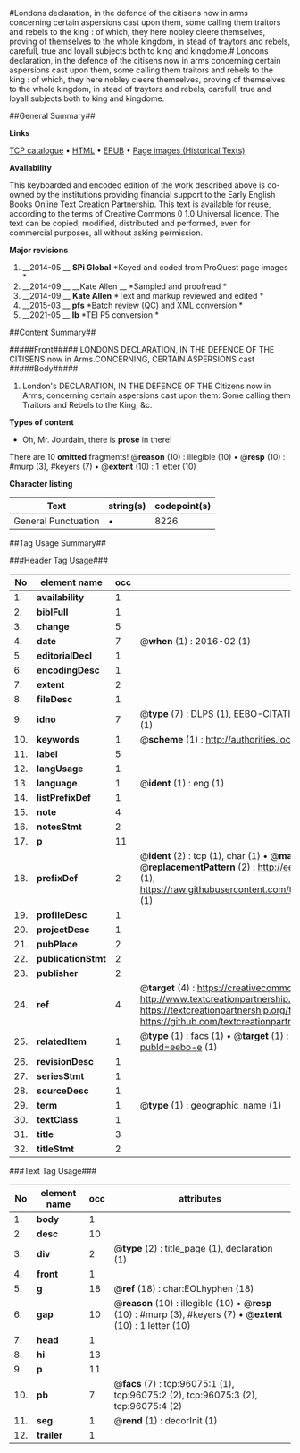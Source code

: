 #Londons declaration, in the defence of the citisens now in arms concerning certain aspersions cast upon them, some calling them traitors and rebels to the king : of which, they here nobley cleere themselves, proving of themselves to the whole kingdom, in stead of traytors and rebels, carefull, true and loyall subjects both to king and kingdome.#
Londons declaration, in the defence of the citisens now in arms concerning certain aspersions cast upon them, some calling them traitors and rebels to the king : of which, they here nobley cleere themselves, proving of themselves to the whole kingdom, in stead of traytors and rebels, carefull, true and loyall subjects both to king and kingdome.

##General Summary##

**Links**

[TCP catalogue](http://www.ota.ox.ac.uk/tcp/)  • 
[HTML](http://tei.it.ox.ac.uk/tcp/Texts-HTML/free/A49/A49091.html)  • 
[EPUB](http://tei.it.ox.ac.uk/tcp/Texts-EPUB/free/A49/A49091.epub) • 
[Page images (Historical Texts)](https://historicaltexts.jisc.ac.uk/eebo-12961086e)

**Availability**

This keyboarded and encoded edition of the work described above is co-owned by the
    institutions providing financial support to the Early English Books Online Text Creation
    Partnership. This text is available for reuse, according to the terms of  Creative Commons 0 1.0 Universal
    licence. The text can be copied, modified, distributed and performed, even for commercial
    purposes, all without asking permission.

**Major revisions**

1. __2014-05 __ __SPi Global__ *Keyed and coded from ProQuest page images *
1. __2014-09 __ __Kate Allen __ *Sampled and proofread *
1. __2014-09 __ __Kate Allen__ *Text and markup reviewed and edited *
1. __2015-03 __ __pfs__ *Batch review (QC) and XML conversion *
1. __2021-05 __ __lb__ *TEI P5 conversion *

##Content Summary##

#####Front#####
LONDONS DECLARATION, IN THE DEFENCE OF THE CITISENS now in Arms.CONCERNING, CERTAIN ASPERSIONS cast 
#####Body#####

1. London's DECLARATION, IN THE DEFENCE OF THE Citizens now in Arms; concerning certain aspersions cast upon them: Some calling them Traitors and Rebels to the King, &c.

**Types of content**

  * Oh, Mr. Jourdain, there is **prose** in there!

There are 10 **omitted** fragments! 
 @__reason__ (10) : illegible (10)  •  @__resp__ (10) : #murp (3), #keyers (7)  •  @__extent__ (10) : 1 letter (10)

**Character listing**


|Text|string(s)|codepoint(s)|
|---|---|---|
|General Punctuation|•|8226|

##Tag Usage Summary##

###Header Tag Usage###

|No|element name|occ|attributes|
|---|---|---|---|
|1.|__availability__|1||
|2.|__biblFull__|1||
|3.|__change__|5||
|4.|__date__|7| @__when__ (1) : 2016-02 (1)|
|5.|__editorialDecl__|1||
|6.|__encodingDesc__|1||
|7.|__extent__|2||
|8.|__fileDesc__|1||
|9.|__idno__|7| @__type__ (7) : DLPS (1), EEBO-CITATION (1), VID (1), EEBO-PROQUEST (1), STC (2), OCLC (1)|
|10.|__keywords__|1| @__scheme__ (1) : http://authorities.loc.gov/ (1)|
|11.|__label__|5||
|12.|__langUsage__|1||
|13.|__language__|1| @__ident__ (1) : eng (1)|
|14.|__listPrefixDef__|1||
|15.|__note__|4||
|16.|__notesStmt__|2||
|17.|__p__|11||
|18.|__prefixDef__|2| @__ident__ (2) : tcp (1), char (1)  •  @__matchPattern__ (2) : ([0-9\-]+):([0-9IVX]+) (1), (.+) (1)  •  @__replacementPattern__ (2) : http://eebo.chadwyck.com/downloadtiff?vid=$1&page=$2 (1), https://raw.githubusercontent.com/textcreationpartnership/Texts/master/tcpchars.xml#$1 (1)|
|19.|__profileDesc__|1||
|20.|__projectDesc__|1||
|21.|__pubPlace__|2||
|22.|__publicationStmt__|2||
|23.|__publisher__|2||
|24.|__ref__|4| @__target__ (4) : https://creativecommons.org/publicdomain/zero/1.0/ (1), http://www.textcreationpartnership.org/docs/. (1), https://textcreationpartnership.org/faq/#faq05 (1), https://github.com/textcreationpartnership (1)|
|25.|__relatedItem__|1| @__type__ (1) : facs (1)  •  @__target__ (1) : https://data.historicaltexts.jisc.ac.uk/view?pubId=eebo-e (1)|
|26.|__revisionDesc__|1||
|27.|__seriesStmt__|1||
|28.|__sourceDesc__|1||
|29.|__term__|1| @__type__ (1) : geographic_name (1)|
|30.|__textClass__|1||
|31.|__title__|3||
|32.|__titleStmt__|2||


###Text Tag Usage###

|No|element name|occ|attributes|
|---|---|---|---|
|1.|__body__|1||
|2.|__desc__|10||
|3.|__div__|2| @__type__ (2) : title_page (1), declaration (1)|
|4.|__front__|1||
|5.|__g__|18| @__ref__ (18) : char:EOLhyphen (18)|
|6.|__gap__|10| @__reason__ (10) : illegible (10)  •  @__resp__ (10) : #murp (3), #keyers (7)  •  @__extent__ (10) : 1 letter (10)|
|7.|__head__|1||
|8.|__hi__|13||
|9.|__p__|11||
|10.|__pb__|7| @__facs__ (7) : tcp:96075:1 (1), tcp:96075:2 (2), tcp:96075:3 (2), tcp:96075:4 (2)|
|11.|__seg__|1| @__rend__ (1) : decorInit (1)|
|12.|__trailer__|1||
